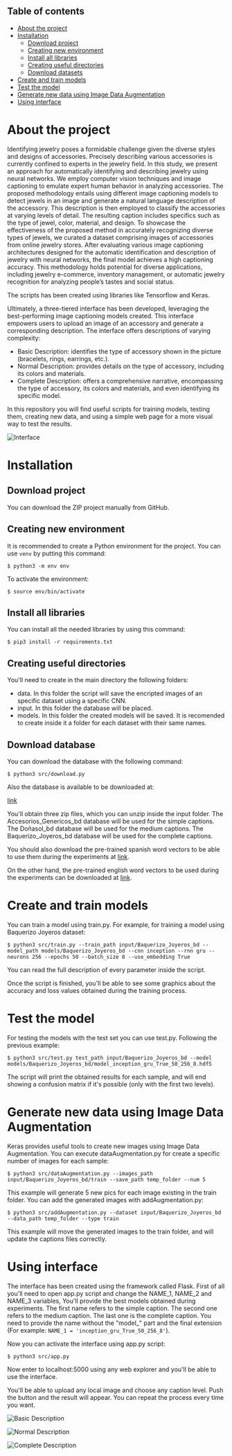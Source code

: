 ## Table of contents
- [About the project](#about-the-project)
- [Installation](#installation)
  * [Download project](#download-project)
  * [Creating new environment](#creating-new-environment)
  * [Install all libraries](#install-all-libraries)
  * [Creating useful directories](#creating-useful-directories)
  * [Download datasets](#download-datasets)
- [Create and train models](#create-and-train-models)
- [Test the model](#test-the-model)
- [Generate new data using Image Data Augmentation](#generate-new-data-using-image-data-augmentation)
- [Using interface](#using-web-page)



# About the project
Identifying jewelry poses a formidable challenge given the diverse styles and designs of accessories. Precisely describing various accessories is currently confined to experts in the jewelry field. In this study, we present an approach for automatically identifying and describing jewelry using neural networks. We employ computer vision techniques and image captioning to emulate expert human behavior in analyzing accessories. The proposed methodology entails using different image captioning models to detect jewels in an image and generate a natural language description of the accessory. This description is then employed to classify the accessories at varying levels of detail. The resulting caption includes specifics such as the type of jewel, color, material, and design. To showcase the effectiveness of the proposed method in accurately recognizing diverse types of jewels, we curated a dataset comprising images of accessories from online jewelry stores. After evaluating various image captioning architectures designed for the automatic identification and description of jewelry with neural networks, the final model achieves a high captioning accuracy. This methodology holds potential for diverse applications, including jewelry e-commerce, inventory management, or automatic jewelry recognition for analyzing people’s tastes and social status. 

The scripts has been created using libraries like Tensorflow and Keras.

Ultimately, a three-tiered interface has been developed, leveraging the best-performing image captioning models created. This interface empowers users to upload an image of an accessory and generate a corresponding description. The interface offers descriptions of varying complexity:

- Basic Description: identifies the type of accessory shown in the picture (bracelets, rings, earrings, etc.).
- Normal Description: provides details on the type of accessory, including its colors and materials.
- Complete Description: offers a comprehensive narrative, encompassing the type of accessory, its colors and materials, and even identifying its specific model.


In this repository you will find useful scripts for training models, testing them, creating new data, and using a simple web page for a more visual way to test the results.

![Interface](https://raw.githubusercontent.com/jewelryling/jewelry_linguistics/main/interface/JewelryLinguistics_Interface.png)

# Installation
## Download project

You can download the ZIP project manually from GitHub.

## Creating new environment
It is recommended to create a Python environment for the project. You can use `venv` by putting this command:

`$ python3 -m env env`

To activate the environment:

`$ source env/bin/activate`

## Install all libraries
You can install all the needed libraries by using this command:

`$ pip3 install -r requirements.txt`

## Creating useful directories
You'll need to create in the main directory the following folders:

- data. In this folder the script will save the encripted images of an specific dataset using a specific CNN.
- input. In this folder the database will be placed.
- models. In this folder the created models will be saved. It is recomended to create inside it a folder for each dataset with their same names.

## Download database
You can download the database with the following command:

`$ python3 src/download.py`

Also the database is available to be downloaded at:

[link](https://drive.google.com/drive/folders/1-qXrkI3zuGNauhF4DIyOBhJeL8C-6MqN?usp=sharing)

You'll obtain three zip files, which you can unzip inside the input folder. The Accesorios_Genericos_bd database will be used for the simple captions. The Doñasol_bd database will be used for the medium captions. The Baquerizo_Joyeros_bd database will be used for the complete captions.

You should also download the pre-trained spanish word vectors to be able to use them during the experiments at [link](https://www.kaggle.com/rtatman/pretrained-word-vectors-for-spanish).

On the other hand, the pre-trained english word vectors to be used during the experiments can be downloaded at [link](https://fasttext.cc/docs/en/english-vectors.html).

# Create and train models
You can train a model using train.py. For example, for training a model using Baquerizo Joyeros dataset:

`$ python3 src/train.py --train_path input/Baquerizo_Joyeros_bd --model_path models/Baquerizo_Joyeros_bd --cnn inception --rnn gru --neurons 256 --epochs 50 --batch_size 8 --use_embedding True`

You can read the full description of every parameter inside the script.

Once the script is finished, you'll be able to see some graphics about the accuracy and loss values obtained during the training process.

# Test the model
For testing the models with the test set you can use test.py. Following the previous example:

`$ python3 src/test.py test_path input/Baquerizo_Joyeros_bd --model models/Baquerizo_Joyeros_bd/model_inception_gru_True_50_256_8.hdf5`

The script will print the obtained results for each sample, and will end showing a confusion matrix if it's possible (only with the first two levels).

# Generate new data using Image Data Augmentation
Keras provides useful tools to create new images using Image Data Augmentation. You can execute dataAugmentation.py for create a specific number of images for each sample:

`$ python3 src/dataAugmentation.py --images_path input/Baquerizo_Joyeros_bd/train --save_path temp_folder --num 5`

This example will generate 5 new pics for each image existing in the train folder. 
You can add the generated images with addAugmentation.py:

`$ python3 src/addAugmentation.py --dataset input/Baquerizo_Joyeros_bd --data_path temp_folder --type train`

This example will move the generated images to the train folder, and will update the captions files correctly.

# Using interface
The interface has been created using the framework called Flask. First of all you'll need to open app.py script and change the NAME_1, NAME_2 and NAME_3 variables, You'll provide the best models obtained during experiments. The first name refers to the simple caption. The second one refers to the medium caption. The last one is the complete caption. You need to provide the name without the "model_" part and the final extension (For example: `NAME_1 = 'inception_gru_True_50_256_8'`).

Now you can activate the interface using app.py script:

`$ python3 src/app.py`

Now enter to localhost:5000 using any web explorer and you'll be able to use the interface.

You'll be able to upload any local image and choose any caption level. Push the button and the result will appear. You can repeat the process every time you want.

![Basic Description](https://raw.githubusercontent.com/jewelryling/jewelry_linguistics/main/interface/BasicDescription.jpeg)

![Normal Description](https://raw.githubusercontent.com/jewelryling/jewelry_linguistics/main/interface/NormalDescription.jpeg)

![Complete Description](https://raw.githubusercontent.com/jewelryling/jewelry_linguistics/main/interface/CompleteDescription.jpeg)
